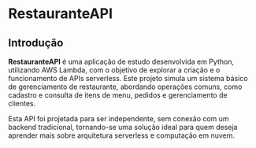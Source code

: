 # RestauranteAPI

## Introdução

**RestauranteAPI** é uma aplicação de estudo desenvolvida em Python, utilizando AWS Lambda, com o objetivo de explorar a criação e o funcionamento de APIs serverless. Este projeto simula um sistema básico de gerenciamento de restaurante, abordando operações comuns, como cadastro e consulta de itens de menu, pedidos e gerenciamento de clientes. 

Esta API foi projetada para ser independente, sem conexão com um backend tradicional, tornando-se uma solução ideal para quem deseja aprender mais sobre arquitetura serverless e computação em nuvem.
